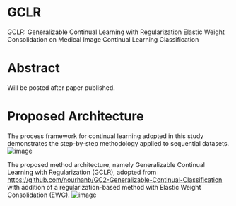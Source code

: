 # GCLR
GCLR: Generalizable Continual Learning with Regularization Elastic Weight Consolidation on Medical Image Continual Learning Classification

# Abstract
Will be posted after paper published.

# Proposed Architecture
The process framework for continual learning adopted in this study demonstrates the step-by-step methodology applied to sequential datasets.
![image](https://github.com/user-attachments/assets/c4bc42cc-2621-45c5-9b7f-5773d63ef855)

The proposed method architecture, namely Generalizable Continual Learning with Regularization (GCLR), adopted from https://github.com/nourhanb/GC2-Generalizable-Continual-Classification with addition of a regularization-based method with Elastic Weight Consolidation (EWC). 
 ![image](https://github.com/user-attachments/assets/b3abd7c2-0fbf-4bb3-a64c-0be527c0cfcb)

